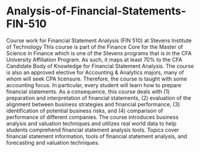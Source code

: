 # Analysis-of-Financial-Statements-FIN-510
Course work for Financial Statement Analysis (FIN 510) at Stevens Institute of Technology
This course is part of the Finance Core for the Master of Science in Finance which is one of
the Stevens programs that is in the CFA University Affiliation Program. As such, it maps
at least 70% to the CFA Candidate Body of Knowledge for Financial Statement Analysis.
The course is also an approved elective for Accounting & Analytics majors, many of whom
will seek CPA licensure. Therefore, the course is taught with some accounting focus. In
particular, every student will learn how to prepare financial statements.
As a consequence, this course deals with (1) preparation and interpretation of financial
statements, (2) evaluation of the alignment between business strategies and financial
performance, (3) identification of potential business risks, and (4) comparison of performance of
different companies. The course introduces business analysis and valuation techniques and
utilizes real world data to help students comprehend financial statement analysis tools. Topics
cover financial statement information, tools of financial statement analysis, and forecasting and
valuation techniques.

